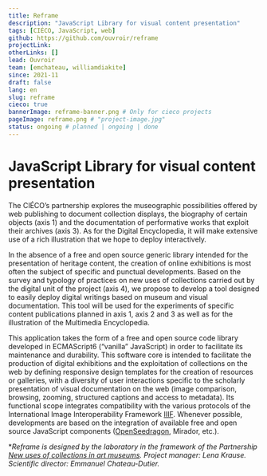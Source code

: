 ```yaml
---
title: Reframe
description: "JavaScript Library for visual content presentation"
tags: [CIÉCO, JavaScript, web]
github: https://github.com/ouvroir/reframe
projectLink:
otherLinks: []
lead: Ouvroir
team: [emchateau, williamdiakite]
since: 2021-11
draft: false
lang: en
slug: reframe
cieco: true
bannerImage: reframe-banner.png # Only for cieco projects
pageImage: reframe.png # "project-image.jpg"
status: ongoing # planned | ongoing | done
---
```


# JavaScript Library for visual content presentation

The CIÉCO’s partnership explores the museographic possibilities offered by web publishing to document collection displays, the biography of certain objects (axis 1) and the documentation of performative works that exploit their archives (axis 3). As for the Digital Encyclopedia, it will make extensive use of a rich illustration that we hope to deploy interactively.

In the absence of a free and open source generic library intended for the presentation of heritage content, the creation of online exhibitions is most often the subject of specific and punctual developments. Based on the survey and typology of practices on new uses of collections carried out by the digital unit of the project (axis 4), we propose to develop a tool designed to easily deploy digital writings based on museum and visual documentation. This tool will be used for the experiments of specific content publications planned in axis 1, axis 2 and 3 as well as for the illustration of the Multimedia Encyclopedia.

This application takes the form of a free and open source code library developed in ECMAScript6 (“vanilla” JavaScript) in order to facilitate its maintenance and durability. This software core is intended to facilitate the production of digital exhibitions and the exploitation of collections on the web by defining responsive design templates for the creation of resources or galleries, with a diversity of user interactions specific to the scholarly presentation of visual documentation on the web (image comparison, browsing, zooming, structured captions and access to metadata). Its functional scope integrates compatibility with the various protocols of the International Image Interoperability Framework [IIIF](https://iiif.io). Whenever possible, developments are based on the integration of available free and open source JavaScript components ([OpenSeedragon](https://openseadragon.github.io), Mirador, etc.).

\*_Reframe is designed by the laboratory in the framework of the Partnership [New uses of collections in art museums](https://www.cieco.co/). Project manager: Lena Krause. Scientific director: Emmanuel Chateau-Dutier._
